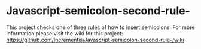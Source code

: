 # Javascript-semicolon-second-rule-
This project checks one of three rules of how to insert semicolons. For more information please visit the wiki for this project:
https://github.com/Incrementis/Javascript-semicolon-second-rule-/wiki
